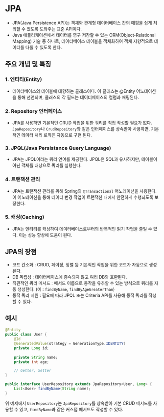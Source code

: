 # JPA
- JPA(Java Persistence API)는 객체와 관계형 데이터베이스 간의 매핑을 쉽게 처리할 수 있도록 도와주는 표준 API이다.
- Java 애플리케이션에서 데이터를 영구 저장할 수 있는 ORM(Object-Relational Mapping) 기술 중 하나로, 데이터베이스 테이블을 객체화하여 객체 지향적으로 데이터를 다룰 수 있도록 한다.

## 주요 개념 및 특징
### 1. 엔티티(Entity)
- 데이터베이스의 테이블에 대항하는 클래스이다. 이 클래스는 @Entity 어노테이션을 통해 선언되며, 클래스의 각 필드는 데이터베이스의 컬럼과 매핑된다.
### 2. Repository 인터페이스
- JPA를 사용하면 기본적인 CRUD 작업을 위한 쿼리를 직접 작성할 필요가 없다. `JpaRepository`나 `CrudRepository`와 같은 인터페이스를 상속받아 사용하면, 기본적인 데이터 처리 로직은 자동으로 구현 된다.
### 3. JPQL(Java Persistance Query Language)
- JPA는 JPQL이라는 쿼리 언어를 제공한다. JPQL은 SQL과 유사하지만, 테이블이 아닌 객체를 대상으로 쿼리를 실행한다.
### 4. 트랜잭션 관리
- JPA는 트랜잭션 관리를 위해 Spring의 `@Transactional` 어노테이션을 사용한다. 이 어노테이션을 통해 데이터 변경 작업이 트랜잭션 내에서 안전하게 수행되도록 보장한다.
### 5. 캐싱(Caching)
- JPA는 엔티티를 캐싱하여 데이터베이스로부터의 반복적인 읽기 작업을 줄일 수 있다. 이는 성능 향상에 도움이 된다.

## JPA의 장점
- 코드 간소화 : CRUD, 페이징, 정렬 등 기본적인 작업을 위한 코드가 자동으로 생성된다.
- DB 독립성 : 데이터베이스에 종속되지 않고 여러 DB와 호환된다.
- 직관적인 쿼리 메서드 : 메서드 이름으로 동작을 유추할 수 있는 방식으로 쿼리를 자동 생성한다. (예 : `findByName`, `findByAgeGreaterThan`)
- 동적 쿼리 지원 : 필요에 따라 JPQL 또는 Criteria API를 사용해 동적 쿼리를 작성할 수 있다.

## 예시
```java
@Entity
public class User {
    @Id
    @GeneratedValue(strategy = GenerationType.IDENTITY)
    private Long id;
    
    private String name;
    private int age;

    // Getter, Setter
}

public interface UserRepository extends JpaRepository<User, Long> {
    List<User> findByName(String name);
}
```

위 예제에서 `UserRepository`는 `JpaRepository`를 상속받아 기본 CRUD 메서드를 사용할 수 있고, `findByName`과 같은 커스텀 메서드도 작성할 수 있다.